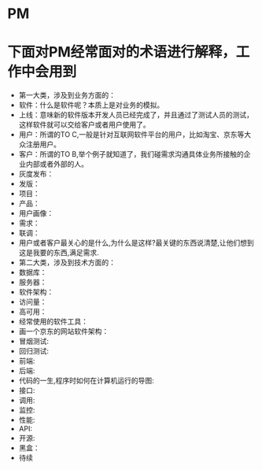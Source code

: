 # PM  
# 下面对PM经常面对的术语进行解释，工作中会用到  
* 第一大类，涉及到业务方面的：  
* 软件：什么是软件呢？本质上是对业务的模拟。  
* 上线：意味新的软件版本开发人员已经完成了，并且通过了测试人员的测试，这样软件就可以交给客户或者用户使用了。  
* 用户：所谓的TO C,一般是针对互联网软件平台的用户，比如淘宝、京东等大众注册用户。  
* 客户：所谓的TO B,举个例子就知道了，我们碰需求沟通具体业务所接触的企业内部或者外部的人。  
* 灰度发布：  
* 发版：  
* 项目：  
* 产品：  
* 用户画像：  
* 需求：  
* 联调：  
* 用户或者客户最关心的是什么,为什么是这样?最关键的东西说清楚,让他们想到这是我要的东西,满足需求.  
* 第二大类，涉及到技术方面的：  
* 数据库：  
* 服务器：  
* 软件架构：  
* 访问量：  
* 高可用：  
* 经常使用的软件工具：  
* 画一个京东的网站软件架构： 
* 冒烟测试:  
* 回归测试:  
* 前端:  
* 后端: 
* 代码的一生,程序时如何在计算机运行的导图:  
* 接口:  
* 调用:  
* 监控:  
* 性能:  
* API:  
* 开源:  
* 黑盒：
* 待续  
